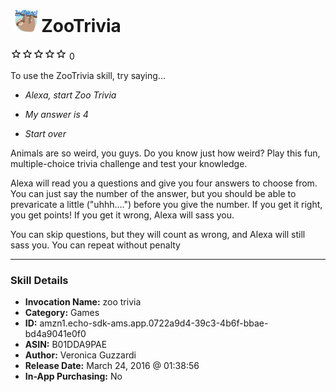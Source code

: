 # &nbsp;<img src="skill_icon" alt="ZooTrivia icon" width="36"> ZooTrivia
![0 stars](../../images/ic_star_border_black_18dp_1x.png)![0 stars](../../images/ic_star_border_black_18dp_1x.png)![0 stars](../../images/ic_star_border_black_18dp_1x.png)![0 stars](../../images/ic_star_border_black_18dp_1x.png)![0 stars](../../images/ic_star_border_black_18dp_1x.png) 0

To use the ZooTrivia skill, try saying...

* *Alexa, start Zoo Trivia*

* *My answer is 4*

* *Start over*

Animals are so weird, you guys. Do you know just how weird? Play this fun, multiple-choice trivia challenge and test your knowledge. 

Alexa will read you a questions and give you four answers to choose from. You can just say the number of the answer, but you should be able to prevaricate a little ("uhhh....") before you give the number. If you get it right, you get points! If you get it wrong, Alexa will sass you.

You can skip questions, but they will count as wrong, and Alexa will still sass you. You can repeat without penalty

***

### Skill Details

* **Invocation Name:** zoo trivia
* **Category:** Games
* **ID:** amzn1.echo-sdk-ams.app.0722a9d4-39c3-4b6f-bbae-bd4a9041e0f0
* **ASIN:** B01DDA9PAE
* **Author:** Veronica Guzzardi
* **Release Date:** March 24, 2016 @ 01:38:56
* **In-App Purchasing:** No
